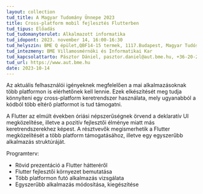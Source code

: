 ```yaml
---
layout: collection
tud_title: A Magyar Tudomány Ünnepe 2023
title: Cross-platform mobil fejlesztés Flutterben
tud_tipus: Előadás
tud_tudomanyterulet: Alkalmazott informatika
tud_idopont: 2023. november 14, 16:00-16:30
tud_helyszin: BME Q épület,QBF14-15 termek, 1117.Budapest, Magyar Tudósok Körútja 2 
tud_intezmeny: BME Villamosmérnöki és Informatikai Kar
tud_kapcsolattarto: Pásztor Dániel, pasztor.daniel@aut.bme.hu, +36-20-2404-111
tud_url: https://www.aut.bme.hu
date: 2023-10-14
---
```

Az aktuális felhasználói igényeknek megfelelően a mai alkalmazásoknak több platformon is elérhetőnek kell lennie. Ezek elkészítését meg tudja könnyíteni egy cross-platform keretrendszer használata, mely ugyanabból a kódból több eltérő platformot is tud támogatni.

A Flutter az elmúlt években óriási népszerűségnek örvend a deklaratív UI megközelítése, illetve a pozitív fejlesztői élménye miatt más keretrendszerekhez képest. A résztvevők megismerhetik a Flutter megközelítését a több platform támogatásához, illetve egy egyszerűbb alkalmazás struktúráját.

Programterv:
- Rövid prezentáció a Flutter hátteréről
- Flutter fejlesztői környezet bemutatása
- Több platformon futó alkalmazás vizsgálata
- Egyszerűbb alkalmazás módosítása, kiegészítése
